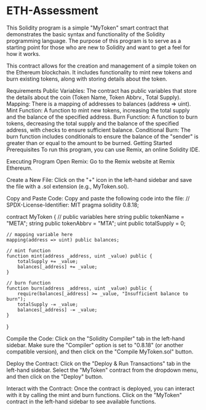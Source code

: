 # ETH-Assessment
This Solidity program is a simple "MyToken" smart contract that demonstrates the basic syntax and functionality of the Solidity programming language. The purpose of this program is to serve as a starting point for those who are new to Solidity and want to get a feel for how it works.

This contract allows for the creation and management of a simple token on the Ethereum blockchain. It includes functionality to mint new tokens and burn existing tokens, along with storing details about the token.

Requirements
Public Variables: The contract has public variables that store the details about the coin (Token Name, Token Abbrv., Total Supply).
Mapping: There is a mapping of addresses to balances (address => uint).
Mint Function: A function to mint new tokens, increasing the total supply and the balance of the specified address.
Burn Function: A function to burn tokens, decreasing the total supply and the balance of the specified address, with checks to ensure sufficient balance.
Conditional Burn: The burn function includes conditionals to ensure the balance of the "sender" is greater than or equal to the amount to be burned.
Getting Started
Prerequisites
To run this program, you can use Remix, an online Solidity IDE.

Executing Program
Open Remix: Go to the Remix website at Remix Ethereum.

Create a New File: Click on the "+" icon in the left-hand sidebar and save the file with a .sol extension (e.g., MyToken.sol).

Copy and Paste Code: Copy and paste the following code into the file:
// SPDX-License-Identifier: MIT
pragma solidity 0.8.18;

contract MyToken {
    // public variables here
    string public tokenName = "META";
    string public tokenAbbrv = "MTA";
    uint public totalSupply = 0;

    // mapping variable here
    mapping(address => uint) public balances;

    // mint function
    function mint(address _address, uint _value) public {
        totalSupply += _value;
        balances[_address] += _value;
    }

    // burn function
    function burn(address _address, uint _value) public {
        require(balances[_address] >= _value, "Insufficient balance to burn");
        totalSupply -= _value;
        balances[_address] -= _value;
    }
}

Compile the Code: Click on the "Solidity Compiler" tab in the left-hand sidebar. Make sure the "Compiler" option is set to "0.8.18" (or another compatible version), and then click on the "Compile MyToken.sol" button.

Deploy the Contract: Click on the "Deploy & Run Transactions" tab in the left-hand sidebar. Select the "MyToken" contract from the dropdown menu, and then click on the "Deploy" button.

Interact with the Contract: Once the contract is deployed, you can interact with it by calling the mint and burn functions. Click on the "MyToken" contract in the left-hand sidebar to see available functions.
